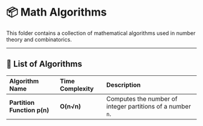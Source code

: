 # 📦 Math Algorithms

This folder contains a collection of  mathematical algorithms used in number theory and combinatorics.

---

## 📖 List of Algorithms

| Algorithm Name               | Time Complexity   | Description                                                           |
|:----------------------------|:-----------------|:----------------------------------------------------------------------|
| **Partition Function p(n)**  | **O(n√n)**         | Computes the number of integer partitions of a number `n`.             |